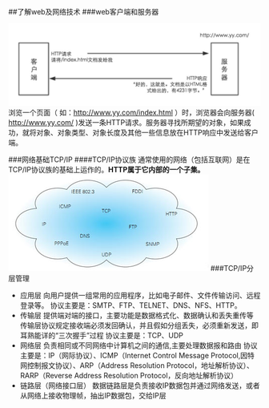 ##了解web及网络技术
###web客户端和服务器

![客户端和服务端](../img/Client-Server.png)
浏览一个页面（ 如：http://www.yy.com/index.html ）时，浏览器会向服务器( http://www.yy.com/ )发送一条HTTP请求。服务器寻找所期望的对象，如果成功，就将对象、对象类型、对象长度及其他一些信息放在HTTP响应中发送给客户端。

###网络基础TCP/IP
####TCP/IP协议族
通常使用的网络（包括互联网）是在TCP/IP协议族的基础上运作的。**HTTP属于它内部的一个子集。**
![TCP/IP协议族](../img/tcp-ip.jpg)
###TCP/IP分层管理
* 应用层
	向用户提供一组常用的应用程序，比如电子邮件、文件传输访问、远程登录等。
    协议主要是：SMTP、FTP、TELNET、DNS、NFS、HTTP。
* 传输层
	提供端对端的接口，主要功能是数据格式化、数据确认和丢失重传等
    传输层协议规定接收端必须发回确认，并且假如分组丢失，必须重新发送，即耳熟能详的“三次握手”过程
    协议主要是：TCP、UDP
* 网络层
	负责相同或不同网络中计算机之间的通信,主要处理数据报和路由
    协议主要是：IP（网际协议）、ICMP（Internet Control Message Protocol,因特网控制报文协议）、ARP（Address Resolution Protocol，地址解析协议）、RARP（Reverse Address Resolution Protocol，反向地址解析协议）
* 链路层（网络接口层）
	数据链路层是负责接收IP数据包并通过网络发送，或者从网络上接收物理帧，抽出IP数据包，交给IP层
